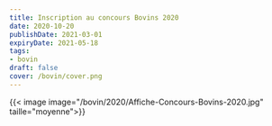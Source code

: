 ```yaml
---
title: Inscription au concours Bovins 2020
date: 2020-10-20
publishDate: 2021-03-01
expiryDate: 2021-05-18
tags:
- bovin
draft: false
cover: /bovin/cover.png
---
```


<!--more-->

{{< image image="/bovin/2020/Affiche-Concours-Bovins-2020.jpg" taille="moyenne">}}
